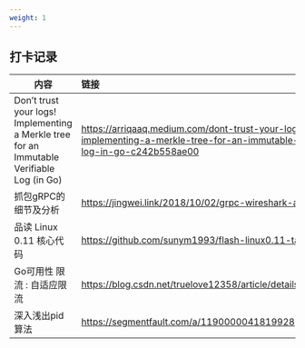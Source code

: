 ```yaml
---
weight: 1
---
```


## 打卡记录

| 内容                                                         | 链接                                                         |
| ------------------------------------------------------------ | :----------------------------------------------------------- |
| Don’t trust your logs! Implementing a Merkle tree for an Immutable Verifiable Log (in Go) | https://arriqaaq.medium.com/dont-trust-your-logs-implementing-a-merkle-tree-for-an-immutable-verifiable-log-in-go-c242b558ae00 |
| 抓包gRPC的细节及分析                                         | https://jingwei.link/2018/10/02/grpc-wireshark-analysis.html |
| 品读 Linux 0.11 核心代码                                     | https://github.com/sunym1993/flash-linux0.11-talk            |
| Go可用性 限流 : 自适应限流                                   | https://blog.csdn.net/truelove12358/article/details/121698401 |
| 深入浅出pid算法                                              | https://segmentfault.com/a/1190000041819928                  |

